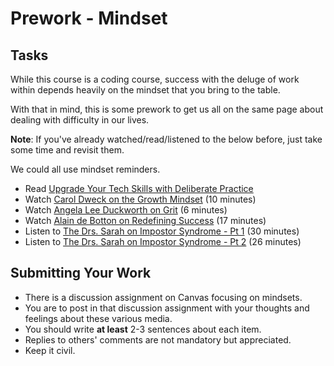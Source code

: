 # Prework - Mindset

## Tasks
While this course is a coding course, success with the deluge of work within
depends heavily on the mindset that you bring to the table.

With that in mind, this is some prework to get us all on the same page about
dealing with difficulty in our lives.

**Note**: If you've already watched/read/listened to the below before, just take
some time and revisit them.

We could all use mindset reminders.

* Read [Upgrade Your Tech Skills with Deliberate Practice](https://www.happybearsoftware.com/upgrade-your-technical-skills-with-deliberate-practice)
* Watch [Carol Dweck on the Growth Mindset](https://www.ted.com/talks/carol_dweck_the_power_of_believing_that_you_can_improve?language=en) (10 minutes)
* Watch [Angela Lee Duckworth on Grit](https://www.ted.com/talks/angela_lee_duckworth_grit_the_power_of_passion_and_perseverance#t-5024) (6 minutes)
* Watch [Alain de Botton on Redefining Success](https://www.ted.com/talks/alain_de_botton_a_kinder_gentler_philosophy_of_success) (17 minutes)
* Listen to [The Drs. Sarah on Impostor Syndrome - Pt 1](https://soundcloud.com/drssarahcare/self-care-with-drs-sarah-impostor-syndrome-part-i) (30 minutes)
* Listen to [The Drs. Sarah on Impostor Syndrome - Pt 2](https://soundcloud.com/drssarahcare/self-care-with-drs-sarah-the-impostor-syndrome-part-ii) (26 minutes)

## Submitting Your Work
* There is a discussion assignment on Canvas focusing on mindsets.
* You are to post in that discussion assignment with your thoughts and
  feelings about these various media.
* You should write **at least** 2-3 sentences about each item.
* Replies to others' comments are not mandatory but appreciated.
* Keep it civil.
